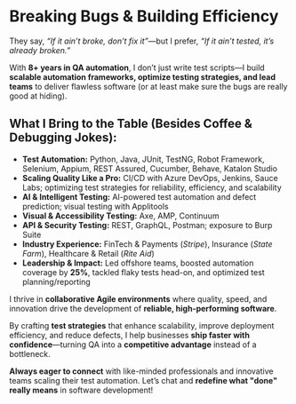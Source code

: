 # Breaking Bugs & Building Efficiency

They say, *“If it ain’t broke, don’t fix it”*—but I prefer, *“If it ain’t tested, it’s already broken.”*  

With **8+ years in QA automation**, I don’t just write test scripts—I build **scalable automation frameworks, optimize testing strategies, and lead teams** to deliver flawless software (or at least make sure the bugs are really good at hiding).

## What I Bring to the Table (Besides Coffee & Debugging Jokes):

- **Test Automation:** Python, Java, JUnit, TestNG, Robot Framework, Selenium, Appium, REST Assured, Cucumber, Behave, Katalon Studio  
- **Scaling Quality Like a Pro:** CI/CD with Azure DevOps, Jenkins, Sauce Labs; optimizing test strategies for reliability, efficiency, and scalability  
- **AI & Intelligent Testing:** AI-powered test automation and defect prediction; visual testing with Applitools  
- **Visual & Accessibility Testing:** Axe, AMP, Continuum  
- **API & Security Testing:** REST, GraphQL, Postman; exposure to Burp Suite  
- **Industry Experience:** FinTech & Payments (*Stripe*), Insurance (*State Farm*), Healthcare & Retail (*Rite Aid*)  
- **Leadership & Impact:** Led offshore teams, boosted automation coverage by **25%**, tackled flaky tests head-on, and optimized test planning/reporting  

I thrive in **collaborative Agile environments** where quality, speed, and innovation drive the development of **reliable, high-performing software**.  

By crafting **test strategies** that enhance scalability, improve deployment efficiency, and reduce defects, I help businesses **ship faster with confidence**—turning QA into a **competitive advantage** instead of a bottleneck.

**Always eager to connect** with like-minded professionals and innovative teams scaling their test automation. Let’s chat and **redefine what "done" really means** in software development!


